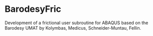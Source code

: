 # BarodesyFric

Development of a frictional user subroutine for ABAQUS based on the Barodesy UMAT by Kolymbas, Medicus, Schneider-Muntau, Fellin. 
